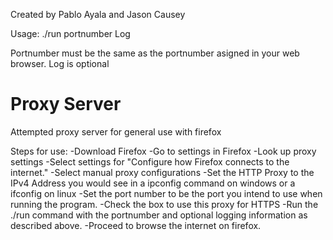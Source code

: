 Created by Pablo Ayala and Jason Causey

Usage:
./run portnumber Log

Portnumber must be the same as the portnumber asigned in your web browser. 
Log is optional

# Proxy Server
 Attempted proxy server for general use with firefox

Steps for use:
-Download Firefox
-Go to settings in Firefox
-Look up proxy settings
-Select settings for "Configure how Firefox connects to the internet."
-Select manual proxy configurations
-Set the HTTP Proxy to the IPv4 Address you would see in a ipconfig command on windows or a ifconfig on linux
-Set the port number to be the port you intend to use when running the program.
-Check the box to use this proxy for HTTPS
-Run the ./run command with the portnumber and optional logging information as described above.
-Proceed to browse the internet on firefox.

